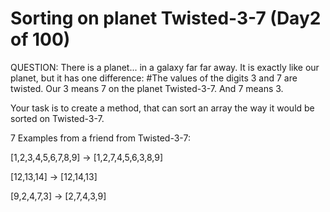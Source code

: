 # Sorting on planet Twisted-3-7 (Day2 of 100)

QUESTION:
There is a planet... in a galaxy far far away. It is exactly like our planet, but it has one difference: #The values of the digits 3 and 7 are twisted. Our 3 means 7 on the planet Twisted-3-7. And 7 means 3.

Your task is to create a method, that can sort an array the way it would be sorted on Twisted-3-7.

7 Examples from a friend from Twisted-3-7:

[1,2,3,4,5,6,7,8,9] -> [1,2,7,4,5,6,3,8,9]

[12,13,14] -> [12,14,13]

[9,2,4,7,3] -> [2,7,4,3,9]
